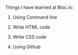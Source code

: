 Things I have learned at Bloc.io: 
1. Using Command line
2. Write HTML code
3. Write CSS code

4. Using Github
